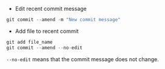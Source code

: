 * Edit recent commit message
```php
git commit --amend -m "New commit message"
```

* Add file to recent commit
```php
git add file_name
git commit --amend --no-edit
``` 
`--no-edit` means that the commit message does not change.
